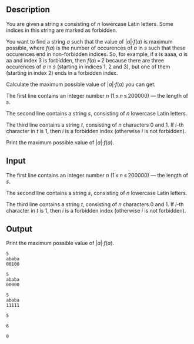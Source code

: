 ## Description

<div><p>You are given a string <span class="tex-span"><i>s</i></span> consisting of <span class="tex-span"><i>n</i></span> lowercase Latin letters. Some indices in this string are marked as <span class="tex-font-style-it">forbidden</span>.</p><p>You want to find a string <span class="tex-span"><i>a</i></span> such that the value of <span class="tex-span">|<i>a</i>|·<i>f</i>(<i>a</i>)</span> is maximum possible, where <span class="tex-span"><i>f</i>(<i>a</i>)</span> is the number of occurences of <span class="tex-span"><i>a</i></span> in <span class="tex-span"><i>s</i></span> such that these occurences end in non-forbidden indices. So, for example, if <span class="tex-span"><i>s</i></span> is <span class="tex-font-style-tt">aaaa</span>, <span class="tex-span"><i>a</i></span> is <span class="tex-font-style-tt">aa</span> and index <span class="tex-span">3</span> is forbidden, then <span class="tex-span"><i>f</i>(<i>a</i>) = 2</span> because there are three occurences of <span class="tex-span"><i>a</i></span> in <span class="tex-span"><i>s</i></span> (starting in indices <span class="tex-span">1</span>, <span class="tex-span">2</span> and <span class="tex-span">3</span>), but one of them (starting in index <span class="tex-span">2</span>) ends in a forbidden index.</p><p>Calculate the maximum possible value of <span class="tex-span">|<i>a</i>|·<i>f</i>(<i>a</i>)</span> you can get.</p></div><div class="input-specification"><p>The first line contains an integer number <span class="tex-span"><i>n</i></span> (<span class="tex-span">1 ≤ <i>n</i> ≤ 200000</span>) — the length of <span class="tex-span"><i>s</i></span>.</p><p>The second line contains a string <span class="tex-span"><i>s</i></span>, consisting of <span class="tex-span"><i>n</i></span> lowercase Latin letters.</p><p>The third line contains a string <span class="tex-span"><i>t</i></span>, consisting of <span class="tex-span"><i>n</i></span> characters <span class="tex-font-style-tt">0</span> and <span class="tex-font-style-tt">1</span>. If <span class="tex-span"><i>i</i></span>-th character in <span class="tex-span"><i>t</i></span> is <span class="tex-font-style-tt">1</span>, then <span class="tex-span"><i>i</i></span> is a forbidden index (otherwise <span class="tex-span"><i>i</i></span> is not forbidden).</p></div><div class="output-specification"><p>Print the maximum possible value of <span class="tex-span">|<i>a</i>|·<i>f</i>(<i>a</i>)</span>.</p></div>

## Input

<p>The first line contains an integer number <span class="tex-span"><i>n</i></span> (<span class="tex-span">1 ≤ <i>n</i> ≤ 200000</span>) — the length of <span class="tex-span"><i>s</i></span>.</p><p>The second line contains a string <span class="tex-span"><i>s</i></span>, consisting of <span class="tex-span"><i>n</i></span> lowercase Latin letters.</p><p>The third line contains a string <span class="tex-span"><i>t</i></span>, consisting of <span class="tex-span"><i>n</i></span> characters <span class="tex-font-style-tt">0</span> and <span class="tex-font-style-tt">1</span>. If <span class="tex-span"><i>i</i></span>-th character in <span class="tex-span"><i>t</i></span> is <span class="tex-font-style-tt">1</span>, then <span class="tex-span"><i>i</i></span> is a forbidden index (otherwise <span class="tex-span"><i>i</i></span> is not forbidden).</p>

## Output

<p>Print the maximum possible value of <span class="tex-span">|<i>a</i>|·<i>f</i>(<i>a</i>)</span>.</p>





```input1
5
ababa
00100

```




```input2
5
ababa
00000

```




```input3
5
ababa
11111

```




```output1
5

```




```output2
6

```




```output3
0

```


